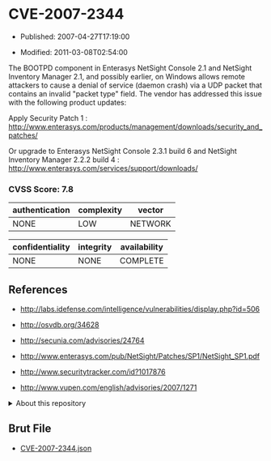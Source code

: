 # CVE-2007-2344

- Published: 2007-04-27T17:19:00

- Modified: 2011-03-08T02:54:00

The BOOTPD component in Enterasys NetSight Console 2.1 and NetSight Inventory Manager 2.1, and possibly earlier, on Windows allows remote attackers to cause a denial of service (daemon crash) via a UDP packet that contains an invalid "packet type" field. The vendor has addressed this issue with the following product updates:

Apply Security Patch 1 :
http://www.enterasys.com/products/management/downloads/security_and_patches/

Or upgrade to Enterasys NetSight Console 2.3.1 build 6 and NetSight Inventory Manager 2.2.2 build 4 :
http://www.enterasys.com/services/support/downloads/

### CVSS Score: **7.8**

| authentication | complexity | vector |
| --- | --- | --- |
| NONE | LOW | NETWORK |

| confidentiality | integrity | availability |
| --- | --- | --- |
| NONE | NONE | COMPLETE |

## References

* http://labs.idefense.com/intelligence/vulnerabilities/display.php?id=506

* http://osvdb.org/34628

* http://secunia.com/advisories/24764

* http://www.enterasys.com/pub/NetSight/Patches/SP1/NetSight_SP1.pdf

* http://www.securitytracker.com/id?1017876

* http://www.vupen.com/english/advisories/2007/1271

<details>
<summary>About this repository</summary> 

  This repository is part of the project [Live Hack CVE](https://github.com/Live-Hack-CVE). Main website can be found [www.live-hack.org](https://www.live-hack.org) 
  
  Made by [Sn0wAlice](https://github.com/Sn0wAlice) for the people that care about security and need to have a feed of the latest CVEs. Hope you enjoy it, don't forget to star the repo and follow me on [Twitter](https://twitter.com/Sn0wAlice) and [Github](https://github.com/Sn0wAlice). And that is my [personnal website](https://www.alice-snow.me/)

  - [Home Page](https://github.com/Live-Hack-CVE)
  - [Framework](https://github.com/Live-Hack-CVE/cve-framework)
  - [CVE database](https://github.com/Live-Hack-CVE/full_database)
  - [Changelog](https://github.com/Live-Hack-CVE/Changelog)
</details>

## Brut File

* [CVE-2007-2344.json](https://raw.githubusercontent.com/Live-Hack-CVE/full_database/main/cves/2007/CVE-2007-2344.json)

